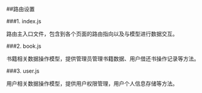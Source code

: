 ##路由设置

###1. index.js

路由主入口文件，包含到各个页面的路由指向以及与模型进行数据交互。

###2. book.js

书籍相关数据操作模型，提供管理员管理书籍数据、用户借还书操作记录等方法。

###3. user.js

用户相关数据操作模型，提供用户权限管理，用户个人信息存储等方法。
